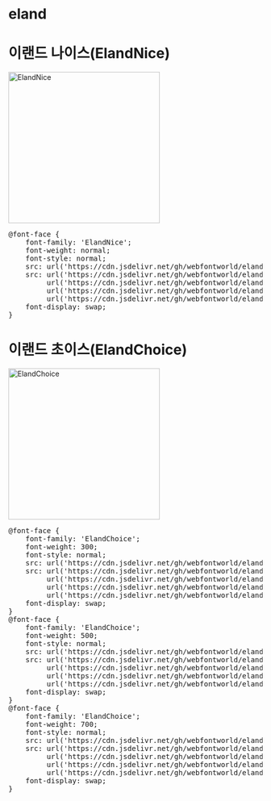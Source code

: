 # eland

# 이랜드 나이스(ElandNice)

<a href="https://wess.tistory.com" target="_blank">
    <img src="https://webfontworld.github.io/eland/ElandNice.jpg" alt="ElandNice" style="width:300px">
</a>
<pre>
@font-face {
    font-family: 'ElandNice';
    font-weight: normal;
    font-style: normal;
    src: url('https://cdn.jsdelivr.net/gh/webfontworld/eland/ElandNice.eot');
    src: url('https://cdn.jsdelivr.net/gh/webfontworld/eland/ElandNice.eot?#iefix') format('embedded-opentype'),
         url('https://cdn.jsdelivr.net/gh/webfontworld/eland/ElandNice.woff2') format('woff2'),
         url('https://cdn.jsdelivr.net/gh/webfontworld/eland/ElandNice.woff') format('woff'),
         url('https://cdn.jsdelivr.net/gh/webfontworld/eland/ElandNice.ttf') format("truetype");
    font-display: swap;
} 
</pre>

# 이랜드 초이스(ElandChoice)

<a href="https://wess.tistory.com" target="_blank">
    <img src="https://webfontworld.github.io/eland/ElandChoice" alt="ElandChoice" style="width:300px">
</a>
<pre>
@font-face {
    font-family: 'ElandChoice';
    font-weight: 300;
    font-style: normal;
    src: url('https://cdn.jsdelivr.net/gh/webfontworld/eland/ElandChoiceLight.eot');
    src: url('https://cdn.jsdelivr.net/gh/webfontworld/eland/ElandChoiceLight.eot?#iefix') format('embedded-opentype'),
         url('https://cdn.jsdelivr.net/gh/webfontworld/eland/ElandChoiceLight.woff2') format('woff2'),
         url('https://cdn.jsdelivr.net/gh/webfontworld/eland/ElandChoiceLight.woff') format('woff'),
         url('https://cdn.jsdelivr.net/gh/webfontworld/eland/ElandChoiceLight.ttf') format("truetype");
    font-display: swap;
} 
@font-face {
    font-family: 'ElandChoice';
    font-weight: 500;
    font-style: normal;
    src: url('https://cdn.jsdelivr.net/gh/webfontworld/eland/ElandChoiceMedium.eot');
    src: url('https://cdn.jsdelivr.net/gh/webfontworld/eland/ElandChoiceMedium.eot?#iefix') format('embedded-opentype'),
         url('https://cdn.jsdelivr.net/gh/webfontworld/eland/ElandChoiceMedium.woff2') format('woff2'),
         url('https://cdn.jsdelivr.net/gh/webfontworld/eland/ElandChoiceMedium.woff') format('woff'),
         url('https://cdn.jsdelivr.net/gh/webfontworld/eland/ElandChoiceMedium.ttf') format("truetype");
    font-display: swap;
} 
@font-face {
    font-family: 'ElandChoice';
    font-weight: 700;
    font-style: normal;
    src: url('https://cdn.jsdelivr.net/gh/webfontworld/eland/ElandChoiceBold.eot');
    src: url('https://cdn.jsdelivr.net/gh/webfontworld/eland/ElandChoiceBold.eot?#iefix') format('embedded-opentype'),
         url('https://cdn.jsdelivr.net/gh/webfontworld/eland/ElandChoiceBold.woff2') format('woff2'),
         url('https://cdn.jsdelivr.net/gh/webfontworld/eland/ElandChoiceBold.woff') format('woff'),
         url('https://cdn.jsdelivr.net/gh/webfontworld/eland/ElandChoiceBold.ttf') format("truetype");
    font-display: swap;
} 
</pre>

